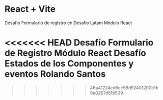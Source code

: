 # React + Vite
Desafio Formulario de registro en Desafio Latam 
Módulo React 

<<<<<<< HEAD
Desafío Formulario de Registro
Módulo React
Desafío Estados de los Componentes y eventos
Rolando Santos
=======
>>>>>>> 46a41224cd6cc58d92401200b1b9e0267d51b509
